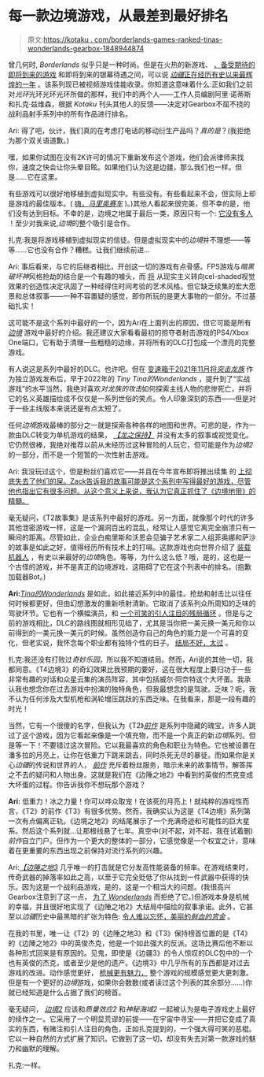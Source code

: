 # 每一款边境游戏，从最差到最好排名

> 原文:[https://kotaku . com/borderlands-games-ranked-tinas-wonderlands-gearbox-1848944874](https://kotaku.com/borderlands-games-ranked-tiny-tinas-wonderlands-gearbox-1848944874)

曾几何时, *Borderlands* 似乎只是一种时尚。但是在火热的新游戏、 [、备受期待的即将到来的游戏](https://kotaku.com/tales-from-the-borderlands-release-date-gearbox-2022-te-1848825686) 和即将到来的银幕待遇之间，可以说 [*边疆*正在经历有史以来最辉煌的一年](https://kotaku.com/tiny-tinas-wonderlands-tales-from-borderlands-movie-kev-1848843085) 。该系列现已被视频游戏佳能收录。你知道这意味着什么:正如我们之前对*光环*光环光环光环所做的那样，我们中的两个人——工作人员编剧阿里·诺蒂斯和扎克·兹维森，根据 *Kotaku* 刊头其他人的反馈——决定对Gearbox不屈不挠的战利品射手系列中的所有作品进行排名。

Ari: 得了吧，伙计，我们真的在考虑打电话的移动衍生产品吗？*真的是*？(我拒绝为那个双关语道歉。)

嘿，如果你试图在没有2K许可的情况下重新发布这个游戏，他们会派律师来找你，速度之快会让你头晕目眩。如果他们认为这是边疆，那么我们也一样。但是……它在这里。

有些游戏可以很好地移植到虚拟现实中。有些没有。有些看起来不会，但实际上却是游戏的最佳版本。( [嗨，*马里奥赛车*](https://www.youtube.com/watch?v=lmaE5C-cMRo) )。)其他人看起来很完美，但不幸的是，他们没有达到目标。不幸的是，边境之地属于最后一类，原因只有一个: [它没有多人](https://uploadvr.com/borderlands-2-vr-co-op/) ！至少对我来说,*边境*的整个吸引是合作。

扎克:我是将游戏移植到虚拟现实的信徒。但是虚拟现实中的*边境*并不理想——等等……它也没有合作？糟糕。让我们继续前进…

Ari: 事后看来，与它的后继者相比，开创这一切的游戏有点骨感。FPS游戏与*暗黑破坏神*风格抢劫的结合是一个有趣的噱头，而 [将](https://www.gamespot.com/articles/behind-borderlands-11th-hour-style-change/1100-6253257/) 从现实主义转向cel-shaded视觉效果的创造性决定巩固了一种经得住时间考验的艺术风格。但它缺乏续集的宏大愿景和总体叙事——一种不容置疑的感觉，即你所玩的是更大事物的一部分。不过基础扎实！

这可能不是这个系列中最好的一个，因为Ari在上面列出的原因，但它可能是所有 [*边境*](https://www.amazon.com/dp/B086BTBPQM?asc_campaign=InlineText&asc_refurl=https://kotaku.com/borderlands-games-ranked-tiny-tinas-wonderlands-gearbox-1848944874&asc_source=&linkCode=ogi&psc=1&smid=ANVWHY5DBEECV&tag=kinjakotakulink-20&th=1) 游戏中最好的介绍。我还建议大家看看最初的掠夺者射击游戏的PS4/Xbox One端口，它有助于清理一些粗糙的边缘，并将所有的DLC打包成一个漂亮的完整游戏。

有人说这是系列中最好的DLC。也许吧。但在 [变速箱于2021年11月将*突击龙族*](https://kotaku.com/the-best-borderlands-2-dlc-is-yours-for-free-1848025996) 作为独立游戏发布后，早于2022年的 *Tiny Tina的Wonderlands* ，提升到了“实战游戏”的水平当然，我绝对喜欢*对龙族的攻击*如何探索主线人物的悲惨死亡，并将它的名义英雄描绘成不仅仅是一系列世俗的笑点。令人印象深刻的东西——但是对于一些主线版本来说还是有点太短了。

任何*边境*游戏最棒的部分之一就是探索各种各样的地图和世界。可悲的是，作为一款由DLC转变为单机游戏的结果， [*【龙之保持】*](https://www.amazon.com/dp/B09MGT3B8S?asc_campaign=InlineText&asc_refurl=https://kotaku.com/borderlands-games-ranked-tiny-tinas-wonderlands-gearbox-1848944874&asc_source=&linkCode=ogi&psc=1&smid=A3ODHND3J0WMC8&tag=kinjakotakulink-20&th=1) 并没有太多的叙事或视觉变化。它仍然很棒，我绝对推荐以前从未经历过这种冒险的人玩它，但可能是作为*边境2* 的一部分，而不是一个短暂的一次性射击游戏。

Ari: 我没玩过这个，但是粉丝们喜欢它——并且在今年宣布即将推出续集 的 [上彻底失去了他们的屎。Zack告诉我的故事可能是这个系列中写得最好的游戏，尽管他也指出它有很多问题。从这个意义上来说，我认为它真正抓住了《边境地带》的精髓。](https://kotaku.com/tales-from-the-borderlands-release-date-gearbox-2022-te-1848825686)

毫无疑问，《T2故事集》是该系列中最好的游戏。另一方面，就像那个时代的许多其他泄密游戏一样，这是一个漏洞百出的混乱，经常让人感觉它离完全崩溃只有一瞬间的距离。尽管如此，企业白痴里斯和沃恩会见骗子艺术家二人组菲奥娜和萨沙的故事是如此之好，值得经历所有技术上的打嗝。这款游戏也向世界介绍了 [装载机器人](https://borderlands.fandom.com/wiki/Loader_Bot) ，有史以来最好的*边境*角色。等等，为什么这么低？哦，是的，这也是一个古怪的游戏，并不是真正的边境游戏，这阻碍了它在这个列表中的排名。(抱歉加载器Bot。)

**Ari:**[*Tina的Wonderlands*](https://www.amazon.com/dp/B09FCTFLVW?asc_campaign=InlineText&asc_refurl=https://kotaku.com/borderlands-games-ranked-tiny-tinas-wonderlands-gearbox-1848944874&asc_source=&linkCode=ogi&psc=1&smid=ATVPDKIKX0DER&tag=kinjakotakulink-20&th=1) 是如此，如此接近系列中的最佳。抢劫和射击比以往任何时候都更好，但由幻想激发的重新喷射清新。它取消了该系列众所周知的乏味的驾驶环节。它也有一个横幅演员，和 [一个可笑的引人注目的残局循环](https://kotaku.com/tiny-tinas-wonderlands-where-to-find-legendaries-chaos-1848785032) 。但是与之前的游戏相比，DLC的路线图就相形见绌了，尤其是当你把一美元换一美元和你以前得到的一美元换一美元的时候。虽然创造你自己的角色的能力是一个可喜的变化，但老实说，我怀念每个职业都有独特个性的日子。 [结局不好，太过](https://kotaku.com/tiny-tinas-wonderlands-ending-explained-dragon-lord-bor-1848888093) 。

扎克:我还没有打败过*奇妙乐园*，所以我不知道结局。然而，Ari说的其他一切，我都同意。《T4边境3》的奇幻效果比我预期的要好，这在很大程度上要归功于一些非常有趣的对话和众星云集的演员阵容，其中包括威尔·阿奈特这个大坏蛋。我承认我也想念你在过去游戏中扮演的独特角色，但我最想念的是驾驶。乏味？呃，我不认为任何涉及大型机枪和涡轮增压跳跃的东西乏味。在我看来，那是一段有趣的时光！

当然，它有一个很傻的名字，但我认为《T2》[*前作*](https://kotaku.com/borderlands-the-pre-sequel-the-kotaku-review-1645865233) 是系列中隐藏的瑰宝，许多人跳过了这个游戏，因为它看起来像是一个填充物，而不是一个真正的新*边境*系列。但是等一下！不要错过这次冒险。它以我最喜欢的角色和职业为特色。它也被设置在潘多拉的月亮上，让你在低重力下跳来跳去，同时杀死无尽的暴徒。而如果你是关心*边疆*的传说和世界的人， [*前作*](https://www.amazon.com/dp/B00SHXKC82?asc_campaign=InlineText&asc_refurl=https://kotaku.com/borderlands-games-ranked-tiny-tinas-wonderlands-gearbox-1848944874&asc_source=&linkCode=ogi&psc=1&smid=A3L2KOXEXJZT5E&tag=kinjakotakulink-20&th=1) 充斥着粉丝服务，暗示未来的故事情节，解答挥之不去的疑问和人物出身。这就是我们在《边陲之地2》中看到的英俊的杰克变成大坏蛋的过程。你告诉我你不想玩那个游戏？

**Ari:** 低重力！冰之力量！你可以哗众取宠！在该死的月亮上！就纯粹的游戏性而言，《T2》的前作《T3》有很多优势。然而，我确实认为这是《T4边境》系列第一次有点偏离正轨。《边境之地2》的结尾展示了一个充满奇迹和可能性的巨大星系。然后这个系列就…让那根线悬了七年。真空中(对不起，对不起，我在试着删)*前作*自立门户。但作为一个更大的整体的一部分，它感觉像是一个权宜之计，意味着在更重要的东西出现之前保持对流行系列的兴趣。

Ari:[*【边陲之地3*](https://www.amazon.com/dp/B07QF4SK3N?asc_campaign=InlineText&asc_refurl=https://kotaku.com/borderlands-games-ranked-tiny-tinas-wonderlands-gearbox-1848944874&asc_source=&linkCode=ogi&psc=1&smid=A6ZN6NGV8A6YQ&tag=kinjakotakulink-20&th=1) 几乎唯一的打击就是它分发高性能装备的频率。在游戏结束时，传奇武器的掉落率如此之高，以至于它完全贬低了你从找到一件武器中获得的快乐。因为这是一个战利品游戏，是的，这是一个相当大的问题。(我很高兴Gearbox注意到了这一点， [为了 *Wonderlands*](https://kotaku.com/tiny-tinas-wonderlands-borderlands-legendary-weapons-gu-1848854131) 而拒绝了它。)但游戏本身是机械的幸福，并且很好地实现了《边陲之地2》大结局中描绘的叙事承诺。此外，它甚至以*边疆*历史中最黑暗的扩张为特色: [令人难以忘怀，美丽的*鲜血的赏金*](https://kotaku.com/beautiful-new-borderlands-3-expansion-tries-to-tell-a-b-1844172947) 。

在我的书里，唯一让《T2》的《边陲之地3》和《T3》保持榜首位置的是《T4》的《边陲之地2》中的英俊杰克，他是一个如此强大的反派。这场比赛后他不断以各种形式回来是有原因的。见鬼，即使是《边疆3》的令人惊叹的DLC包中的一个也有英俊的杰克，或者至少是他的遗产。《边境3》中几乎所有的东西都是对过去游戏的改进。动作感觉更好， [枪械更有魅力，](https://kotaku.com/borderlands-3-finally-gives-the-series-good-shotguns-1838295399) 整个游戏的规模感觉更大更刺激。但是有一个更好的*边境*游戏，如果你会数数(或者读过这个列表的其余部分……)你就已经知道是什么占据了我们的榜首。

毫无疑问， [*边境2*](https://www.amazon.com/dp/B01J4K4TSU?asc_campaign=InlineText&asc_refurl=https://kotaku.com/borderlands-games-ranked-tiny-tinas-wonderlands-gearbox-1848944874&asc_source=&linkCode=ogi&psc=1&smid=AVOISSJ81OUZC&tag=kinjakotakulink-20&th=1) 应该和*质量效应2* 和*神秘海域2* 一起被认为是电子游戏史上最好的续作之一。它采用了一个明显荒谬的前提——在宇宙中寻宝——并把它变成了真实的东西，有赌注和引人注目的角色，正如扎克提到的，一个强大得可笑的恶棍。它以一种自然的方式扩展了知识。它做到了这一切，却没有失去对第一款游戏的魅力和幽默的理解。

扎克:一样。